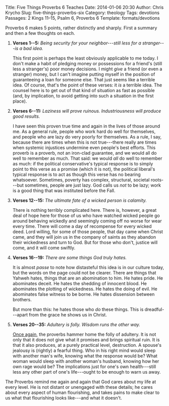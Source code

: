 Title: Five Things Proverbs 6 Teaches
Date: 2014-01-06 20:30
Author: Chris Krycho
Slug: five-things-proverbs-six
Category: theology
Tags: devotions
Passages: 2 Kings 11–15, Psalm 6, Proverbs 6
Template: formats/devotions

Proverbs 6 makes 5 points, rather distinctly and sharply. First a summary and then a few thoughts on each.

1. **Verses 1--5:** *Being security for your neighbor---still less for a stranger---is a bad idea.*
	
	This first point is perhaps the least obviously applicable to me today. I don't make a habit of pledging money or possessions for a friend's (still less a stranger's) poor money decisions. I might *give* a friend (or even a stranger) money, but I can't imagine putting myself in the position of guaranteeing a loan for someone else. That just seems like a terrible idea. Of course, that's the point of these verses: it *is* a terrible idea. The counsel here is to get out of that kind of situation as fast as possible (and, by implication, to avoid getting into such a situation in the first place).
	
2. **Verses 6--11:** *Laziness will prove ruinous. Industriousness will produce good results.*
	
	I have seen this proven true time and again in the lives of those around me. As a general rule, people who work hard do well for themselves, and people who are lazy do very poorly for themselves. As a rule, I say, because there are times when this is not true---there really are times when systemic injustices undermine even people's best efforts. This proverb is a proverb, not an iron-clad guarantee, and we would all do well to remember as much. That said: we would *all* do well to remember as much: if the political conservative's typical response is to simply point to this verse as a promise (which it is not), the political liberal's typical response is to act as though this verse has no bearing whatsoever. Sometimes, poverty has complex, structural, societal roots---but sometimes, people are just lazy. God calls us *not* to be lazy; work is a good thing that was instituted before the Fall.
	
3. **Verses 12--15:** *The ultimate fate of a wicked person is calamity.*
	
	There is nothing terribly complicated here. There is, however, a great deal of hope here for those of us who have watched wicked people go around behaving wickedly and seemingly coming off no worse for wear every time. There will come a day of recompense for every wicked deed. Lord willing, for some of those people, that day came when Christ came, and they will join us in the company of saints as they abandon their wickedness and turn to God. But for those who don't, justice will come, and it will come swiftly.
	
4. **Verses 16--19:** *There are some things God truly hates.*
	
	It is almost *passe* to note how distasteful this idea is in our culture today, but the words on the page could not be clearer. There are things that Yahweh hates, things that are an abomination to him. He hates pride. He abominates deceit. He hates the shedding of innocent blood. He abominates the plotting of wickedness. He hates the doing of evil. He abominates false witness to be borne. He hates dissension between brothers.
	
	But more than this: he hates those who *do* these things. This is dreadful---apart from the grace he shows us in Christ.
	
5. **Verses 20--35:** *Adultery is folly. Wisdom runs the other way.*
	
	[Once again](/2014/01/folly-of-sin), the proverbs hammer home the folly of adultery. It is not only that it does not give what it promises and brings spiritual ruin. It is that it also produces, at a purely practical level, destruction. A spouse's jealousy is (rightly) a fearful thing. Who in his right mind would sleep with another man's wife, knowing what the response would be? What woman would sleep with another woman's husband, knowing how her own rage would be? The implications just for one's own health---still less any other part of one's life---ought to be enough to warn us away.
	
The Proverbs remind me again and again that God cares about my life at every level. He is not distant or unengaged with these details; he cares about every aspect of human flourishing, and takes pains to make clear to us what that flourishing looks like---and what it doesn't.